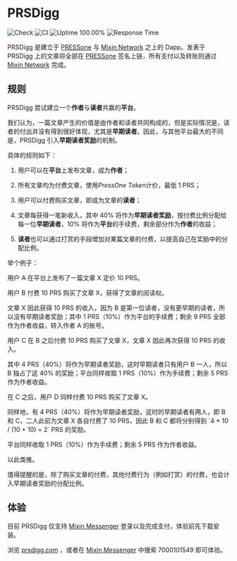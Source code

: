 # PRSDigg

![Check](https://github.com/baizhiheizi/prsdigg/workflows/Check/badge.svg) ![CI](https://github.com/baizhiheizi/prsdigg/workflows/CI/badge.svg) ![Uptime 100.00%](https://img.shields.io/endpoint?url=https%3A%2F%2Fraw.githubusercontent.com%2Fbaizhiheizi%2Fupptime%2Fmaster%2Fapi%2Fprs-digg%2Fuptime.json) ![Response Time](https://img.shields.io/endpoint?url=https%3A%2F%2Fraw.githubusercontent.com%2Fbaizhiheizi%2Fupptime%2Fmaster%2Fapi%2Fprs-digg%2Fresponse-time.json)

PRSDigg 是建立于 [PRESSone](https://press.one) 与 [Mixin Network](https://mixin.one) 之上的 Dapp。发表于 PRSDigg 上的文章将全部在 [PRESSone](https://press.one) 签名上链，所有支付以及转账则通过 [Mixin Network](https://mixin.one) 完成。

## 规则

PRSDigg 尝试建立一个**作者**与**读者**共赢的**平台**。

我们认为，一篇文章产生的价值是由作者和读者共同构成的，但是实际情况是，读者的付出并没有得到很好体现，尤其是**早期读者**。因此，与其他平台最大的不同是，PRSDigg 引入**早期读者奖励**的机制。

具体的规则如下：

1. 用户可以在**平台**上发布文章，成为**作者**；

2. 所有文章均为付费文章，使用*PressOne Token*计价，最低 1 PRS；

3. 用户可以付费购买文章，即成为文章的**读者**；

4. 文章每获得一笔新收入，其中 40% 将作为**早期读者奖励**，按付费比例分配给每一位**早期读者**，10% 将作为**平台**的手续费，剩余部分作为**作者**的收益；

5. **读者**也可以通过打赏的手段增加对某篇文章的付费，以提高自己在奖励中的分配比例。

举个例子：

用户 A 在平台上发布了一篇文章 X 定价 10 PRS。

用户 B 付费 10 PRS 购买了文章 X，获得了文章的阅读权。

文章 X 因此获得 10 PRS 的收入，因为 B 是第一位读者，没有更早期的读者，所以没有早期读者奖励；其中 1 PRS（10%）作为平台的手续费；剩余 9 PRS 全部作为作者收益，转入作者 A 的账号。

用户 C 在 B 之后付费 10 PRS 购买了文章 X，文章 X 因此再次获得 10 PRS 的收入。

其中 4 PRS（40%）将作为早期读者奖励，这时早期读者只有用户 B 一人，所以 B 独占了这 40% 的奖励；平台同样收取 1 PRS（10%）作为手续费；剩余 5 PRS 作为作者收益。

在 C 之后，用户 D 同样付费 10 PRS 购买了文章 X。

同样地，有 4 PRS（40%）将作为早期读者奖励，这时的早期读者有两人，即 B 和 C，二人此前为文章 X 各自付费了 10 PRS，因此 B 和 C 都将分别得到 \`4 * 10 / (10 + 10) = 2\` PRS 的奖励。

平台同样收取 1 PRS（10%）作为手续费；剩余 5 PRS 作为作者收益。

以此类推。

值得提醒的是，除了购买文章的付费，其他付费行为（例如打赏）的付费，也会计入早期读者奖励的分配比例。

## 体验

目前 PRSDigg 仅支持 [Mixin Messenger](https://mixin.one/messenger) 登录以及完成支付，体验前先下载安装。

浏览 [prsdigg.com](https://prsdigg.com) ，或者在 [Mixin Messenger](https://mixin.one/messenger) 中搜索 7000101549 即可体验。
